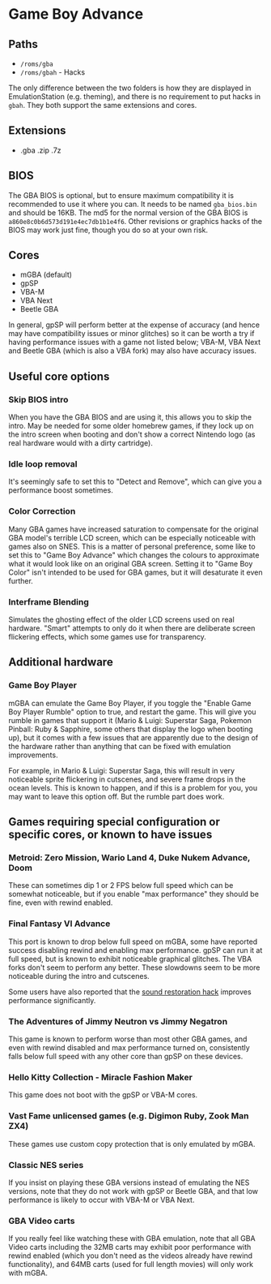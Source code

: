 # Game Boy Advance

## Paths
- `/roms/gba`
- `/roms/gbah` - Hacks

The only difference between the two folders is how they are displayed in EmulationStation (e.g. theming), and there is no requirement to put hacks in `gbah`. They both support the same extensions and cores.

## Extensions
- .gba .zip .7z

## BIOS
The GBA BIOS is optional, but to ensure maximum compatibility it is recommended to use it where you can. It needs to be named `gba_bios.bin` and should be 16KB. The md5 for the normal version of the GBA BIOS is `a860e8c0b6d573d191e4ec7db1b1e4f6`. Other revisions or graphics hacks of the BIOS may work just fine, though you do so at your own risk.

## Cores
- mGBA (default)
- gpSP
- VBA-M
- VBA Next
- Beetle GBA

In general, gpSP will perform better at the expense of accuracy (and hence may have compatibility issues or minor glitches) so it can be worth a try if having performance issues with a game not listed below; VBA-M, VBA Next and Beetle GBA (which is also a VBA fork) may also have accuracy issues.

## Useful core options
### Skip BIOS intro
When you have the GBA BIOS and are using it, this allows you to skip the intro. May be needed for some older homebrew games, if they lock up on the intro screen when booting and don't show a correct Nintendo logo (as real hardware would with a dirty cartridge).

### Idle loop removal
It's seemingly safe to set this to "Detect and Remove", which can give you a performance boost sometimes.

### Color Correction
Many GBA games have increased saturation to compensate for the original GBA model's terrible LCD screen, which can be especially noticeable with games also on SNES. This is a matter of personal preference, some like to set this to "Game Boy Advance" which changes the colours to approximate what it would look like on an original GBA screen. Setting it to "Game Boy Color" isn't intended to be used for GBA games, but it will desaturate it even further.

### Interframe Blending
Simulates the ghosting effect of the older LCD screens used on real hardware. "Smart" attempts to only do it when there are deliberate screen flickering effects, which some games use for transparency.

## Additional hardware
### Game Boy Player
mGBA can emulate the Game Boy Player, if you toggle the "Enable Game Boy Player Rumble" option to true, and restart the game. This will give you rumble in games that support it (Mario & Luigi: Superstar Saga, Pokemon Pinball: Ruby & Sapphire, some others that display the logo when booting up), but it comes with a few issues that are apparently due to the design of the hardware rather than anything that can be fixed with emulation improvements.

For example, in Mario & Luigi: Superstar Saga, this will result in very noticeable sprite flickering in cutscenes, and severe frame drops in the ocean levels. This is known to happen, and if this is a problem for you, you may want to leave this option off. But the rumble part does work.

## Games requiring special configuration or specific cores, or known to have issues

### Metroid: Zero Mission, Wario Land 4, Duke Nukem Advance, Doom
These can sometimes dip 1 or 2 FPS below full speed which can be somewhat noticeable, but if you enable "max performance" they should be fine, even with rewind enabled.

### Final Fantasy VI Advance
This port is known to drop below full speed on mGBA, some have reported success disabling rewind and enabling max performance. gpSP can run it at full speed, but is known to exhibit noticeable graphical glitches. The VBA forks don't seem to perform any better. These slowdowns seem to be more noticeable during the intro and cutscenes.

Some users have also reported that the [sound restoration hack](http://www.romhacking.net/hacks/657) improves performance significantly.

### The Adventures of Jimmy Neutron vs Jimmy Negatron
This game is known to perform worse than most other GBA games, and even with rewind disabled and max performance turned on, consistently falls below full speed with any other core than gpSP on these devices.

### Hello Kitty Collection - Miracle Fashion Maker
This game does not boot with the gpSP or VBA-M cores.

### Vast Fame unlicensed games (e.g. Digimon Ruby, Zook Man ZX4)
These games use custom copy protection that is only emulated by mGBA.

### Classic NES series
If you insist on playing these GBA versions instead of emulating the NES versions, note that they do not work with gpSP or Beetle GBA, and that low performance is likely to occur with VBA-M or VBA Next.

### GBA Video carts
If you really feel like watching these with GBA emulation, note that all GBA Video carts including the 32MB carts may exhibit poor performance with rewind enabled (which you don't need as the videos already have rewind functionality), and 64MB carts (used for full length movies) will only work with mGBA.